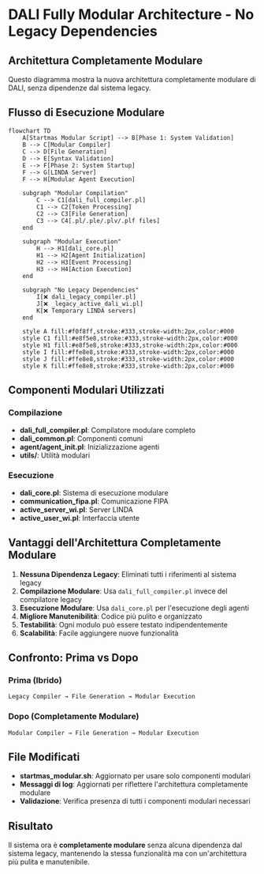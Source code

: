 # DALI Fully Modular Architecture - No Legacy Dependencies

## Architettura Completamente Modulare

Questo diagramma mostra la nuova architettura completamente modulare di DALI, senza dipendenze dal sistema legacy.

## Flusso di Esecuzione Modulare

```mermaid
flowchart TD
    A[Startmas Modular Script] --> B[Phase 1: System Validation]
    B --> C[Modular Compiler]
    C --> D[File Generation]
    D --> E[Syntax Validation]
    E --> F[Phase 2: System Startup]
    F --> G[LINDA Server]
    F --> H[Modular Agent Execution]
    
    subgraph "Modular Compilation"
        C --> C1[dali_full_compiler.pl]
        C1 --> C2[Token Processing]
        C2 --> C3[File Generation]
        C3 --> C4[.pl/.ple/.plv/.plf files]
    end
    
    subgraph "Modular Execution"
        H --> H1[dali_core.pl]
        H1 --> H2[Agent Initialization]
        H2 --> H3[Event Processing]
        H3 --> H4[Action Execution]
    end
    
    subgraph "No Legacy Dependencies"
        I[❌ dali_legacy_compiler.pl]
        J[❌ _legacy_active_dali_wi.pl]
        K[❌ Temporary LINDA servers]
    end
    
    style A fill:#f0f8ff,stroke:#333,stroke-width:2px,color:#000
    style C1 fill:#e8f5e8,stroke:#333,stroke-width:2px,color:#000
    style H1 fill:#e8f5e8,stroke:#333,stroke-width:2px,color:#000
    style I fill:#ffe8e8,stroke:#333,stroke-width:2px,color:#000
    style J fill:#ffe8e8,stroke:#333,stroke-width:2px,color:#000
    style K fill:#ffe8e8,stroke:#333,stroke-width:2px,color:#000
```

## Componenti Modulari Utilizzati

### Compilazione
- **dali_full_compiler.pl**: Compilatore modulare completo
- **dali_common.pl**: Componenti comuni
- **agent/agent_init.pl**: Inizializzazione agenti
- **utils/**: Utilità modulari

### Esecuzione
- **dali_core.pl**: Sistema di esecuzione modulare
- **communication_fipa.pl**: Comunicazione FIPA
- **active_server_wi.pl**: Server LINDA
- **active_user_wi.pl**: Interfaccia utente

## Vantaggi dell'Architettura Completamente Modulare

1. **Nessuna Dipendenza Legacy**: Eliminati tutti i riferimenti al sistema legacy
2. **Compilazione Modulare**: Usa `dali_full_compiler.pl` invece del compilatore legacy
3. **Esecuzione Modulare**: Usa `dali_core.pl` per l'esecuzione degli agenti
4. **Migliore Manutenibilità**: Codice più pulito e organizzato
5. **Testabilità**: Ogni modulo può essere testato indipendentemente
6. **Scalabilità**: Facile aggiungere nuove funzionalità

## Confronto: Prima vs Dopo

### Prima (Ibrido)
```
Legacy Compiler → File Generation → Modular Execution
```

### Dopo (Completamente Modulare)
```
Modular Compiler → File Generation → Modular Execution
```

## File Modificati

- **startmas_modular.sh**: Aggiornato per usare solo componenti modulari
- **Messaggi di log**: Aggiornati per riflettere l'architettura completamente modulare
- **Validazione**: Verifica presenza di tutti i componenti modulari necessari

## Risultato

Il sistema ora è **completamente modulare** senza alcuna dipendenza dal sistema legacy, mantenendo la stessa funzionalità ma con un'architettura più pulita e manutenibile.
